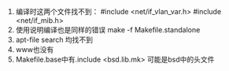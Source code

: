 1. 编译时这两个文件找不到：
#include <net/if_vlan_var.h>
#include <net/if_mib.h>
2. 使用说明编译也是同样的错误 make -f Makefile.standalone
3. apt-file search 均找不到
4. www也没有
5. Makefile.base中有.include <bsd.lib.mk>
可能是bsd中的头文件

